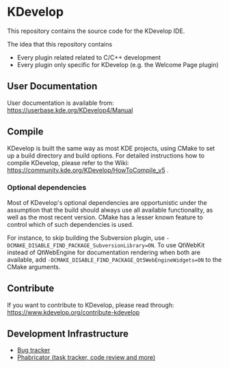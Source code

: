 # KDevelop

This repository contains the source code for the KDevelop IDE.

The idea that this repository contains
- Every plugin related related to C/C++ development
- Every plugin only specific for KDevelop (e.g. the Welcome Page plugin)

## User Documentation

User documentation is available from:
https://userbase.kde.org/KDevelop4/Manual

## Compile

KDevelop is built the same way as most KDE projects, using CMake to set up a build directory and build options.
For detailed instructions how to compile KDevelop, please refer to the Wiki:
https://community.kde.org/KDevelop/HowToCompile_v5 .

### Optional dependencies

Most of KDevelop's optional dependencies are opportunistic under the assumption that the build should
always use all available functionality, as well as the most recent version. CMake has a lesser known feature
to control which of such dependencies is used.

For instance, to skip building the Subversion plugin, use
`-DCMAKE_DISABLE_FIND_PACKAGE_SubversionLibrary=ON`. To use QtWebKit instead of QtWebEngine for
documentation rendering when both are available, add `-DCMAKE_DISABLE_FIND_PACKAGE_Qt5WebEngineWidgets=ON` to
the CMake arguments.

## Contribute

If you want to contribute to KDevelop, please read through:
https://www.kdevelop.org/contribute-kdevelop

## Development Infrastructure
- [Bug tracker](https://bugs.kde.org/buglist.cgi?bug_status=UNCONFIRMED&bug_status=CONFIRMED&bug_status=ASSIGNED&bug_status=REOPENED&list_id=1408918&product=kdevelop&query_format=advanced)
- [Phabricator (task tracker, code review and more)](https://phabricator.kde.org/dashboard/view/8/?)

